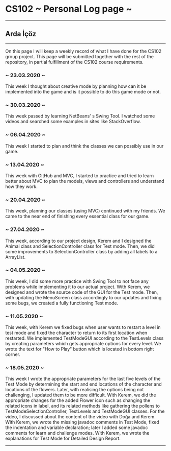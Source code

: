 # CS102 ~ Personal Log page ~
****
## Arda İçöz 
****

On this page I will keep a weekly record of what I have done for the CS102 group project. This page will be submitted together with the rest of the repository, in partial fulfillment of the CS102 course requirements.

### ~ 23.03.2020 ~
This week I thought about creative mode by planning how can it be implemented into the game and is it possible to do this game mode or not.

### ~ 30.03.2020 ~
This week passed by learning NetBeans' s Swing Tool. I watched some videos and searched some examples in sites like StackOverflow.

### ~ 06.04.2020 ~
This week I started to plan and think the classes we can possibly use in our game.

### ~ 13.04.2020 ~
This week with GitHub and MVC, I started to practice and tried to learn better about MVC to plan the models, views and controllers and understand how they work.

### ~ 20.04.2020 ~
This week, planning our classes (using MVC) continued with my friends. We came to the near end of finishing every essential class for our game.

### ~ 27.04.2020 ~
This week, according to our project design, Kerem and I designed the Animal class and SelectionController class for Test mode. Then, we did some improvements to SelectionController class by adding all labels to a ArrayList. 

### ~ 04.05.2020 ~
This week, I did some more practice with Swing Tool to not face any problems while implementing it to our actual project. With Kerem, we designed and wrote the source code of the GUI for the Test mode. Then, with updating the MenuScreen class accordingly to our updates and fixing some bugs, we created a fully functioning Test mode.

### ~ 11.05.2020 ~
This week, with Kerem we fixed bugs when user wants to restart a level in test mode and fixed the character to return to its first location when restarted.
We implemented TestModeGUI according to the TestLevels class by creating parameters which gets appropriate options for every level.
We wrote the text for "How to Play" button which is located in bottom right corner.

### ~ 18.05.2020 ~ 
This week I wrote the appropriate parameters for the last five levels of the Test Mode by determining the start and end locations of the character and locations of the flowers.
Later, with realising the options being not challenging, I updated them to be more difficult.
With Kerem, we did the appropriate changes for the added Flower icon such as changing the related icons in label, and its related methods like gathering the pollens to TestModeSelectionController, TestLevels and TestModeGUI classes.
For the video, I discussed about the content of the video with Doğa and Kerem.
With Kerem, we wrote the missing javadoc comments in Test Mode, fixed the indentation and variable declaration; later I added some javadoc comments for learn and challenge modes.
With Kerem, we wrote the explanations for Test Mode for Detailed Design Report.

****